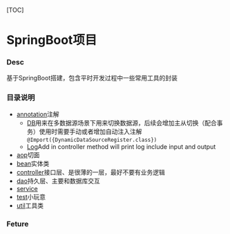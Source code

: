 [TOC]

# SpringBoot项目

### Desc
基于SpringBoot搭建，包含平时开发过程中一些常用工具的封装

### 目录说明
- [annotation](src/main/java/com/homon/SpringBoot/annotation)注解
    - [DB](src/main/java/com/homon/SpringBoot/annotation/DB.java)用来在多数据源场景下用来切换数据源，后续会增加主从切换（配合事务）使用时需要手动或者增加自动注入注解
    `@Import({DynamicDataSourceRegister.class})`
    - [Log](src/main/java/com/homon/SpringBoot/annotation/Log.java)Add in controller method will print log include input and output 
- [aop](src/main/java/com/homon/SpringBoot/aop)切面
- [bean](src/main/java/com/homon/SpringBoot/bean)实体类
- [controller](src/main/java/com/homon/SpringBoot/controller)接口层、是很薄的一层，最好不要有业务逻辑
- [dao](src/main/java/com/homon/SpringBoot/dao)持久层、主要和数据库交互
- [service](src/main/java/com/homon/SpringBoot/service)
- [test](src/main/java/com/homon/SpringBoot/test)小玩意
- [util](src/main/java/com/homon/SpringBoot/util)工具类

### Feture